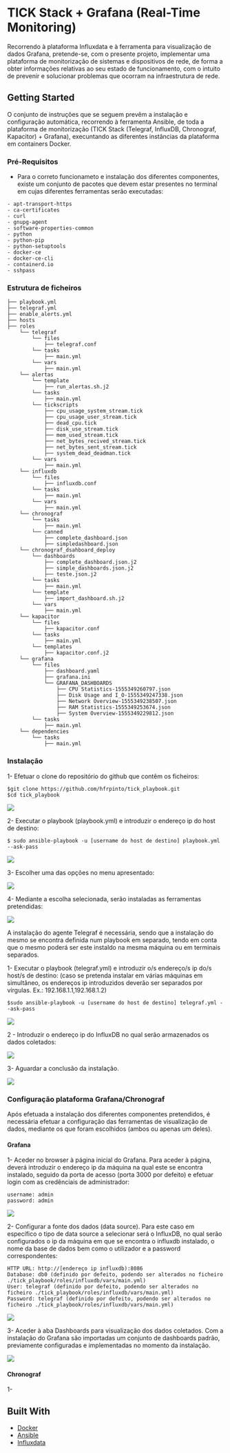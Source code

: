 # TICK Stack + Grafana (Real-Time Monitoring)

Recorrendo à plataforma Influxdata e à ferramenta para visualização de dados Grafana, pretende-se,
com o presente projeto, implementar uma plataforma de monitorização de sistemas e dispositivos de rede, de forma a obter informações relativas ao seu estado de funcionamento, com o intuito de prevenir e solucionar problemas que ocorram na infraestrutura de rede.

## Getting Started

O conjunto de instruções que se seguem prevêm a instalação e configuração automática, recorrendo à ferramenta Ansible, de toda a plataforma de monitorização (TICK Stack (Telegraf, InfluxDB, Chronograf, Kapacitor) + Grafana), execuntando as diferentes instâncias da plataforma em containers Docker.

### Pré-Requisitos

- Para o correto funcionameto e instalação dos diferentes componentes, existe um conjunto de pacotes que devem estar presentes no terminal em cujas diferentes ferramentas serão executadas:

```
- apt-transport-https
- ca-certificates
- curl
- gnupg-agent
- software-properties-common
- python
- python-pip
- python-setuptools
- docker-ce
- docker-ce-cli
- containerd.io
- sshpass
```

### Estrutura de ficheiros

```
├── playbook.yml
├── telegraf.yml
├── enable_alerts.yml
├── hosts
├── roles
    └── telegraf
        └── files
            ├── telegraf.conf
        └── tasks
            ├── main.yml
        └── vars
            ├── main.yml
    └── alertas
        └── template
            ├── run_alertas.sh.j2
        └── tasks
            ├── main.yml
        └── tickscripts
            ├── cpu_usage_system_stream.tick
            ├── cpu_usage_user_stream.tick
            ├── dead_cpu.tick
            ├── disk_use_stream.tick
            ├── mem_used_stream.tick
            ├── net_bytes_recived_stream.tick
            ├── net_bytes_sent_stream.tick
            ├── system_dead_deadman.tick
        └── vars
            ├── main.yml
    └── influxdb
        └── files
            ├── influxdb.conf
        └── tasks
            ├── main.yml
        └── vars
            ├── main.yml
    └── chronograf
        └── tasks
            ├── main.yml
        └── canned
            ├── complete_dashboard.json
            ├── simpledashboard.json
    └── chronograf_dsahboard_deploy
        └── dashboards
            ├── complete_dashboard.json.j2
            ├── simple_dashboards.json.j2
            ├── teste.json.j2
        └── tasks
            ├── main.yml
        └── template
            ├── import_dashboard.sh.j2
        └── vars
            ├── main.yml
    └── kapacitor
        └── files
            ├── kapacitor.conf
        └── tasks
            ├── main.yml
        └── templates
            ├── kapacitor.conf.j2
    └── grafana
        └── files
            ├── dashboard.yaml
            ├── grafana.ini
            └── GRAFANA_DASHBOARDS
                ├── CPU Statistics-1555349260797.json
                ├── Disk Usage and I_O-1555349247338.json
                ├── Network Overview-1555349238507.json
                ├── RAM Statistics-1555349253674.json
                ├── System Overview-1555349229812.json
        └── tasks
            ├── main.yml
    └── dependencies
        └── tasks
            ├── main.yml
```

### Instalação

1- Efetuar o clone do repositório do github que contêm os ficheiros:
```
$git clone https://github.com/hfrpinto/tick_playbook.git
$cd tick_playbook
```

![](git_clone.gif)

2- Executar o playbook (playbook.yml) e introduzir o endereço ip do host de destino:
```
$ sudo ansible-playbook -u [username do host de destino] playbook.yml --ask-pass
```

![](host.gif)

3- Escolher uma das opções no menu apresentado:

![](menu.gif)

4- Mediante a escolha selecionada, serão instaladas as ferramentas pretendidas:

![](setup.gif)

A instalação do agente Telegraf é necessária, sendo que a instalação do mesmo se encontra definida num playbook em separado, tendo em conta que o mesmo poderá ser este instaldo na mesma máquina ou em terminais separados.

1- Executar o playbook (telegraf.yml) e introduzir o/s endereço/s ip do/s host/s de destino:
(caso se pretenda instalar em várias máquinas em simultâneo, os endereços ip introduzidos deverão ser separados por vírgulas. Ex.: 192.168.1.1,192.168.1.2)
```
$sudo ansible-playbook -u [username do host de destino] telegraf.yml --ask-pass
```
![](telegraf_setup.gif)

2 - Introduzir o endereço ip do InfluxDB no qual serão armazenados os dados coletados:

![](ip_idb.gif)

3- Aguardar a conclusão da instalação.

![](telegraf_finish.gif)


### Configuração plataforma Grafana/Chronograf

Após efetuada a instalação dos diferentes componentes pretendidos, é necessária efetuar a configuração das ferramentas de visualização de dados, mediante os que foram escolhidos (ambos ou apenas um deles).

#### Grafana

1- Aceder no browser à página inicial do Grafana. Para aceder à página, deverá introduzir o endereço ip da máquina na qual este se encontra instalado, seguido da porta de acesso (porta 3000 por defeito) e efetuar login com as credênciais de administrador:
```
username: admin
password: admin
```

![](grafana_home.gif)

2- Configurar a fonte dos dados (data source). Para este caso em específico o tipo de data source a selecionar será o InfluxDB, no qual serão configurados o ip da máquina em que se encontra o influxdb instalado, o nome da base de dados bem como o utilizador e a password correspondentes:
```
HTTP URL: http://[endereço ip influxdb):8086
Database: db0 (definido por defeito, podendo ser alterados no ficheiro ./tick_playbook/roles/influxdb/vars/main.yml)
User: telegraf (definido por defeito, podendo ser alterados no ficheiro ./tick_playbook/roles/influxdb/vars/main.yml)
Password: telegraf (definido por defeito, podendo ser alterados no ficheiro ./tick_playbook/roles/influxdb/vars/main.yml)
```
![](grafana_data_source.gif)

3- Aceder à aba Dashboards para visualização dos dados coletados. Com a instalação do Grafana são importadas um conjunto de dashboards padrão, previamente configuradas e implementadas no momento da instalação.

![](grafana_dashboards.gif)

#### Chronograf

1- 


## Built With

* [Docker](https://docs.docker.com/)
* [Ansible](https://docs.ansible.com/)
* [Influxdata](https://docs.influxdata.com/)
